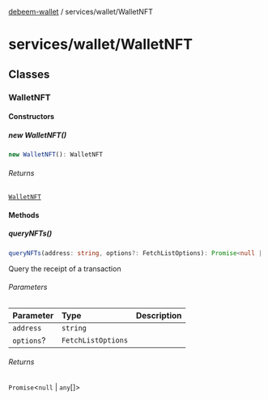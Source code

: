 [debeem-wallet](../../README.md) / services/wallet/WalletNFT

# services/wallet/WalletNFT

## Classes

### WalletNFT

#### Constructors

##### new WalletNFT()

```ts
new WalletNFT(): WalletNFT
```

###### Returns

[`WalletNFT`](WalletNFT.md#walletnft)

#### Methods

##### queryNFTs()

```ts
queryNFTs(address: string, options?: FetchListOptions): Promise<null | any[]>
```

Query the receipt of a transaction

###### Parameters

| Parameter | Type | Description |
| :------ | :------ | :------ |
| `address` | `string` |  |
| `options`? | `FetchListOptions` |  |

###### Returns

`Promise`\<`null` \| `any`[]\>
